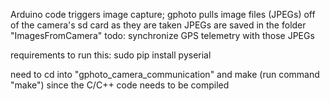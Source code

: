 Arduino code triggers image capture;
gphoto pulls image files (JPEGs) off of the camera's sd card as they are taken
JPEGs are saved in the folder "ImagesFromCamera"
todo: synchronize GPS telemetry with those JPEGs

requirements to run this:
sudo pip install pyserial

need to cd into "gphoto_camera_communication" and make (run command "make")
since the C/C++ code needs to be compiled


